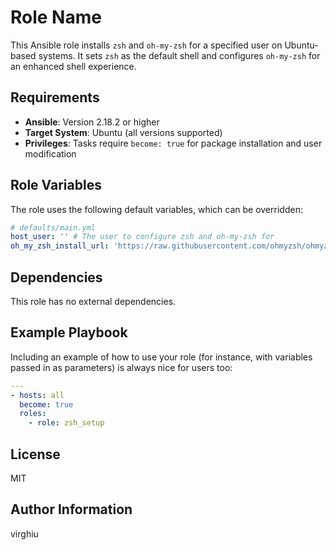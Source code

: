 # Role Name

This Ansible role installs `zsh` and `oh-my-zsh` for a specified user on Ubuntu-based systems. It sets `zsh` as the default shell and configures `oh-my-zsh` for an enhanced shell experience.

## Requirements

- **Ansible**: Version 2.18.2 or higher
- **Target System**: Ubuntu (all versions supported)
- **Privileges**: Tasks require `become: true` for package installation and user modification

## Role Variables

The role uses the following default variables, which can be overridden:

```yml
# defaults/main.yml
host_user: '' # The user to configure zsh and oh-my-zsh for
oh_my_zsh_install_url: 'https://raw.githubusercontent.com/ohmyzsh/ohmyzsh/master/tools/install.sh'
```

## Dependencies

This role has no external dependencies.

## Example Playbook

Including an example of how to use your role (for instance, with variables passed in as parameters) is always nice for users too:

```yml
---
- hosts: all
  become: true
  roles:
    - role: zsh_setup
```

## License

MIT

## Author Information

virghiu

